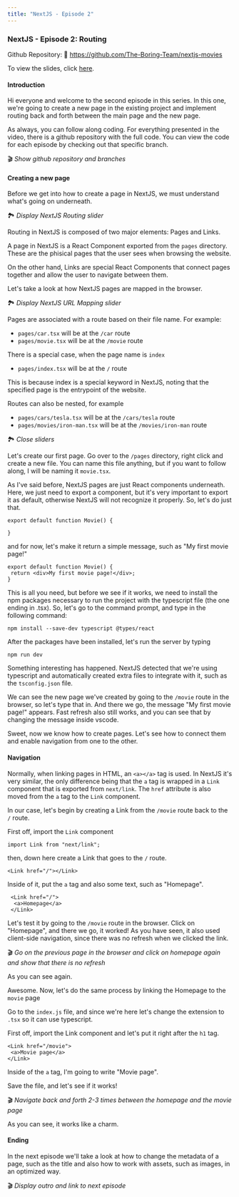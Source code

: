 ```yaml
---
title: "NextJS - Episode 2"
---
```

### NextJS - Episode 2: Routing
Github Repository: 📂 https://github.com/The-Boring-Team/nextjs-movies

To view the slides, click [here](https://www.canva.com/design/DAE2VzDbvkA/SW6FydXgCXEr2ad7EFV7FQ/view?utm_content=DAE2VzDbvkA&utm_campaign=designshare&utm_medium=link&utm_source=publishsharelink).

#### Introduction
Hi everyone and welcome to the second episode in this series. In this one, we're going to create a new page in the existing project and implement routing back and forth between the main page and the new page. 

As always, you can follow along coding. For everything presented in the video, there is a github repository with the full code. You can view the code for each episode by checking out that specific branch.

🎬 *Show github repository and branches*

#### Creating a new page
Before we get into how to create a page in NextJS, we must understand what's going on underneath.

🏞️ *Display NextJS Routing slider*

Routing in NextJS is composed of two major elements: Pages and Links.

A page in NextJS is a React Component exported from the `pages` directory. These are the phisical pages that the user sees when browsing the website.

On the other hand, Links are special React Components that connect pages together and allow the user to navigate between them.

Let's take a look at how NextJS pages are mapped in the browser.

🏞️ *Display NextJS URL Mapping slider*

Pages are associated with a route based on their file name. For example:
- `pages/car.tsx` will be at the `/car` route
- `pages/movie.tsx` will be at the `/movie` route

There is a special case, when the page name is `index`
- `pages/index.tsx` will be at the `/` route

This is because index is a special keyword in NextJS, noting that the specified page is the entrypoint of the website.

Routes can also be nested, for example
- `pages/cars/tesla.tsx` will be at the `/cars/tesla` route
- `pages/movies/iron-man.tsx` will be at the `/movies/iron-man` route

🏞️ *Close sliders*

Let's create our first page. Go over to the `/pages` directory, right click and create a new file. You can name this file anything, but if you want to follow along, I will be naming it `movie.tsx`.

As I've said before, NextJS pages are just React components underneath. Here, we just need to export a component, but it's very important to export it as default, otherwise NextJS will not recognize it properly. So, let's do just that.

```movie.tsx
export default function Movie() {

}
```

and for now, let's make it return a simple message, such as "My first movie page!"

```movie.tsx
export default function Movie() {
 return <div>My first movie page!</div>;
}
```

This is all you need, but before we see if it works, we need to install the npm packages necessary to run the project with the typescript file (the one ending in .tsx). So, let's go to the command prompt, and type in the following command:

```
npm install --save-dev typescript @types/react
```

After the packages have been installed, let's run the server by typing

```
npm run dev
```

Something interesting has happened. NextJS detected that we're using typescript and automatically created extra files to integrate with it, such as the `tsconfig.json` file.

We can see the new page we've created by going to the `/movie` route in the browser, so let's type that in. And there we go, the message "My first movie page!" appears. Fast refresh also still works, and you can see that by changing the message inside vscode.

Sweet, now we know how to create pages. Let's see how to connect them and enable navigation from one to the other.

#### Navigation
Normally, when linking pages in HTML, an `<a></a>` tag is used. In NextJS it's very similar, the only difference being that the `a` tag is wrapped in a `Link` component that is exported from `next/link`. The `href` attribute is also moved from the `a` tag to the `Link` component.

In our case, let's begin by creating a Link from the `/movie` route back to the `/` route.

First off, import the `Link` component

```movie.tsx
import Link from "next/link";
```

then, down here create a Link that goes to the `/` route.

```movie.tsx
<Link href="/"></Link>
```

Inside of it, put the `a` tag and also some text, such as "Homepage".

```movie.tsx
 <Link href="/">
  <a>Homepage</a>
 </Link>
```

Let's test it by going to the `/movie` route in the browser. Click on "Homepage", and there we go, it worked! As you have seen, it also used client-side navigation, since there was no refresh when we clicked the link.

🎬 *Go on the previous page in the browser and click on homepage again and show that there is no refresh*

As you can see again.

Awesome. Now, let's do the same process by linking the Homepage to the `movie` page

Go to the `index.js` file, and since we're here let's change the extension to `.tsx` so it can use typescript.

First off, import the Link component and let's put it right after the `h1` tag.

```index.tsx
<Link href="/movie">
 <a>Movie page</a>
</Link>
```

Inside of the `a` tag, I'm going to write "Movie page". 

Save the file, and let's see if it works!

🎬 *Navigate back and forth 2-3 times between the homepage and the movie page*

As you can see, it works like a charm.

#### Ending
In the next episode we'll take a look at how to change the metadata of a page, such as the title and also how to work with assets, such as images, in an optimized way. 

🎬 *Display outro and link to next episode*